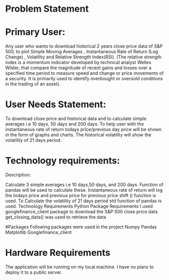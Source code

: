 # Problem Statement

# Primary User:

Any user who wants to download historical 2 years close price data of S&P 500, to plot Simple Moving Averages , Instantaneous Rate of Return (Log Change) , Volatility and Relative Strength Index(RSI). (The relative strength index is a momentum indicator developed by technical analyst Welles Wilder, that compare the magnitude of recent gains and losses over a specified time period to measure speed and change or price movements of a security. It is primarily used to identify overbought or oversold conditions in the trading of an asset). 


# User Needs Statement:

To download close price and historical data and to calculate simple averages i.e 10 days, 50 days and 200 days. To help user with the instantaneous rate of return todays price/previous day price will be shown in the form of graphs and charts. The historical volatility will show the volatility of 21 days period. 


# Technology requirements:

Description:

Calculate 3 simple averages i.e 10 days,50 days, and 200 days. Function of pandas will be used to calculate these. 
Instantaneous rate of return will log the todays price and previous price for previous price shift () function is used.
To Calculate the volatility of 21 days period std function of pandas is used.
Technology Requirements
Python Package Requirements
I used googlefinance_client package to download the S&P 500 close price data 
get_closing_data() was used to retrieve the data 

#Packages 
 Following packages were used in the project 
Numpy
Pandas
Matplotlib
Googlefinance_client

# Hardware Requirements
The application will be running on my local machine. I have no plans to deploy it to a public server.
